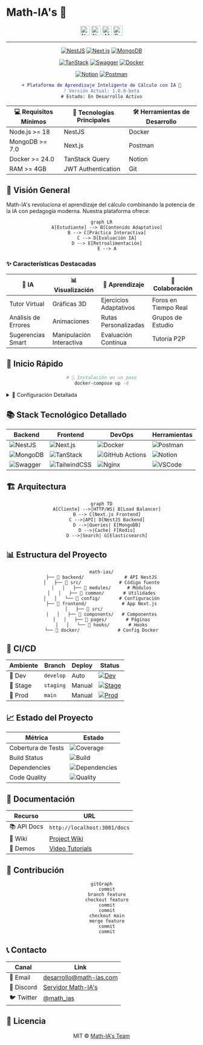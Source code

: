 # Math-IA's 🧮 

<div align="center">

<img src="https://nestjs.com/img/logo-small.svg" width="25" alt="Nest Logo">
<img src="https://cdn.worldvectorlogo.com/logos/nextjs-2.svg" width="25" alt="Next Logo">
<img src="https://www.vectorlogo.zone/logos/mongodb/mongodb-icon.svg" width="25" alt="Mongo Logo">
<img src="https://www.docker.com/sites/default/files/d8/2019-07/vertical-logo-monochromatic.png" width="25" alt="Docker Logo">

---

<p align="center">
  <a href="#"><img src="https://img.shields.io/badge/NestJS-10.0.0-E0234E?style=for-the-badge&logo=nestjs&logoColor=white" alt="NestJS"/></a>
  <a href="#"><img src="https://img.shields.io/badge/Next.js-14.0.0-black?style=for-the-badge&logo=next.js&logoColor=white" alt="Next.js"/></a>
  <a href="#"><img src="https://img.shields.io/badge/MongoDB-7.0-47A248?style=for-the-badge&logo=mongodb&logoColor=white" alt="MongoDB"/></a>
</p>

<p align="center">
  <a href="#"><img src="https://img.shields.io/badge/TanStack-5.0.0-FF4154?style=for-the-badge&logo=react-query&logoColor=white" alt="TanStack"/></a>
  <a href="#"><img src="https://img.shields.io/badge/Swagger-3.0-85EA2D?style=for-the-badge&logo=swagger&logoColor=black" alt="Swagger"/></a>
  <a href="#"><img src="https://img.shields.io/badge/Docker-24.0-2496ED?style=for-the-badge&logo=docker&logoColor=white" alt="Docker"/></a>
</p>

<p align="center">
  <a href="#"><img src="https://img.shields.io/badge/Notion-Documentation-000000?style=for-the-badge&logo=notion&logoColor=white" alt="Notion"/></a>
  <a href="#"><img src="https://img.shields.io/badge/Postman-API_Testing-FF6C37?style=for-the-badge&logo=postman&logoColor=white" alt="Postman"/></a>
</p>

</div>

<div align="center">

```diff
+ Plataforma de Aprendizaje Inteligente de Cálculo con IA 🤖
! Versión Actual: 1.0.0-beta
# Estado: En Desarrollo Activo
```

</div>

<div align="center">

|  💻 Requisitos Mínimos   | 🚀 Tecnologías Principales | 🛠️ Herramientas de Desarrollo |
|------------------------|-------------------------|----------------------------|
| Node.js >= 18         | NestJS                 | Docker                    |
| MongoDB >= 7.0        | Next.js                | Postman                   |
| Docker >= 24.0        | TanStack Query         | Notion                    |
| RAM >= 4GB            | JWT Authentication     | Git                       |

</div>

## 🎯 Visión General

Math-IA's revoluciona el aprendizaje del cálculo combinando la potencia de la IA con pedagogía moderna. Nuestra plataforma ofrece:

<div align="center">

```mermaid
graph LR
    A[Estudiante] --> B[Contenido Adaptativo]
    B --> C[Práctica Interactiva]
    C --> D[Evaluación IA]
    D --> E[Retroalimentación]
    E --> A
```

</div>

### ✨ Características Destacadas

<div align="center">

| 🤖 IA | 📊 Visualización | 🎯 Aprendizaje | 🤝 Colaboración |
|------|-----------------|---------------|----------------|
| Tutor Virtual | Gráficas 3D | Ejercicios Adaptativos | Foros en Tiempo Real |
| Análisis de Errores | Animaciones | Rutas Personalizadas | Grupos de Estudio |
| Sugerencias Smart | Manipulación Interactiva | Evaluación Continua | Tutoría P2P |

</div>

## 🚀 Inicio Rápido

<div align="center">

```bash
# 🔨 Instalación en un paso
docker-compose up -d
```

</div>

<details>
<summary>📝 Configuración Detallada</summary>

```bash
# 1. Clonar repositorio
git clone https://github.com/tu-usuario/math-ias.git

# 2. Configurar ambiente
cp .env.example .env

# 3. Instalar dependencias
npm install

# 4. Iniciar servicios
docker-compose up -d

# 5. Ejecutar migraciones
npm run migrations
```

</details>

## 📚 Stack Tecnológico Detallado

<div align="center">

| Backend | Frontend | DevOps | Herramientas |
|---------|----------|---------|--------------|
| ![NestJS](https://img.shields.io/badge/NestJS-10.0.0-E0234E) | ![Next.js](https://img.shields.io/badge/Next.js-14.0.0-black) | ![Docker](https://img.shields.io/badge/Docker-24.0-2496ED) | ![Postman](https://img.shields.io/badge/Postman-Latest-FF6C37) |
| ![MongoDB](https://img.shields.io/badge/MongoDB-7.0-47A248) | ![TanStack](https://img.shields.io/badge/TanStack-5.0.0-FF4154) | ![GitHub Actions](https://img.shields.io/badge/GitHub_Actions-Latest-2088FF) | ![Notion](https://img.shields.io/badge/Notion-Latest-000000) |
| ![Swagger](https://img.shields.io/badge/Swagger-3.0-85EA2D) | ![TailwindCSS](https://img.shields.io/badge/TailwindCSS-3.0-38B2AC) | ![Nginx](https://img.shields.io/badge/Nginx-Latest-009639) | ![VSCode](https://img.shields.io/badge/VSCode-Latest-007ACC) |

</div>

## 🏗️ Arquitectura

<div align="center">

```mermaid
graph TD
    A[Cliente] -->|HTTP/WS| B[Load Balancer]
    B --> C[Next.js Frontend]
    C -->|API| D[NestJS Backend]
    D -->|Queries| E[MongoDB]
    D -->|Cache| F[Redis]
    D -->|Search| G[Elasticsearch]
```

</div>

## 📊 Estructura del Proyecto

<div align="center">

```plaintext
math-ias/
├── 📂 backend/               # API NestJS
│   ├── 📂 src/              # Código fuente
│   │   ├── 📂 modules/      # Módulos
│   │   ├── 📂 common/       # Utilidades
│   │   └── 📂 config/       # Configuración
├── 📂 frontend/             # App Next.js
│   ├── 📂 src/             
│   │   ├── 📂 components/   # Componentes
│   │   ├── 📂 pages/       # Páginas
│   │   └── 📂 hooks/       # Hooks
└── 📂 docker/              # Config Docker
```

</div>

## 🔄 CI/CD

<div align="center">

| Ambiente | Branch | Deploy | Status |
|----------|--------|---------|---------|
| 🧪 Dev | `develop` | Auto | [![Dev](https://img.shields.io/badge/dev-passing-success)]() |
| 🚦 Stage | `staging` | Manual | [![Stage](https://img.shields.io/badge/staging-testing-yellow)]() |
| 🚀 Prod | `main` | Manual | [![Prod](https://img.shields.io/badge/prod-stable-success)]() |

</div>

## 📈 Estado del Proyecto

<div align="center">

| Métrica | Estado |
|---------|--------|
| Cobertura de Tests | ![Coverage](https://img.shields.io/badge/coverage-87%25-brightgreen) |
| Build Status | ![Build](https://img.shields.io/badge/build-passing-success) |
| Dependencies | ![Dependencies](https://img.shields.io/badge/dependencies-up%20to%20date-success) |
| Code Quality | ![Quality](https://img.shields.io/badge/quality-A-success) |

</div>

## 📖 Documentación

<div align="center">

| Recurso | URL |
|---------|-----|
| 📚 API Docs | `http://localhost:3001/docs` |
| 📝 Wiki | [Project Wiki](https://notion.com/math-ias) |
| 🎥 Demos | [Video Tutorials](https://youtube.com) |

</div>

## 🤝 Contribución

<div align="center">

```mermaid
gitGraph
    commit
    branch feature
    checkout feature
    commit
    commit
    checkout main
    merge feature
    commit
    commit
```

</div>

## 📞 Contacto

<div align="center">

| Canal | Link |
|-------|------|
| 📧 Email | [desarrollo@math-ias.com](mailto:desarrollo@math-ias.com) |
| 💬 Discord | [Servidor Math-IA's](https://discord.gg/math-ias) |
| 🐦 Twitter | [@math_ias](https://twitter.com/math_ias) |

</div>

## 📄 Licencia

<div align="center">

MIT © [Math-IA's Team](LICENSE)

</div>